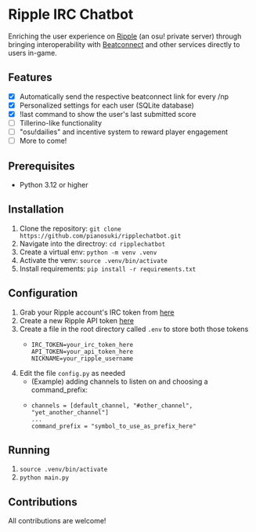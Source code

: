 # Ripple IRC Chatbot

Enriching the user experience on [Ripple](https://ripple.moe/) (an osu! private server) through bringing interoperability with [Beatconnect](https://beatconnect.io) and other services directly to users in-game.

## Features

- [x] Automatically send the respective beatconnect link for every /np
- [x] Personalized settings for each user (SQLite database)
- [x] !last command to show the user's last submitted score
- [ ] Tillerino-like functionality
- [ ] "osu!dailies" and incentive system to reward player engagement
- [ ] More to come!

## Prerequisites

- Python 3.12 or higher

## Installation

1. Clone the repository: `git clone https://github.com/pianosuki/ripplechatbot.git`
2. Navigate into the directroy: `cd ripplechatbot`
3. Create a virtual env: `python -m venv .venv`
4. Activate the venv: `source .venv/bin/activate`
5. Install requirements: `pip install -r requirements.txt`

## Configuration

1. Grab your Ripple account's IRC token from [here](https://ripple.moe/irc)
2. Create a new Ripple API token [here](https://ripple.moe/dev/tokens)
3. Create a file in the root directory called `.env` to store both those tokens
   - ```
     IRC_TOKEN=your_irc_token_here
     API_TOKEN=your_api_token_here
     NICKNAME=your_ripple_username
     ```
4. Edit the file `config.py` as needed
   - (Example) adding channels to listen on and choosing a command_prefix:
   - ```
     channels = [default_channel, "#other_channel", "yet_another_channel"]
     ...
     command_prefix = "symbol_to_use_as_prefix_here"
     ```

## Running

1. `source .venv/bin/activate`
2. `python main.py`

## Contributions

All contributions are welcome!
